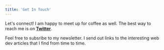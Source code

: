 ```yaml
---
title: 'Get In Touch'
---
```


Let's connect! I am happy to meet up for coffee as well. The best way to reach me is on <a href="https://twitter.com/f_hansmann" target="_blank" rel="nofollow noopener noreferrer">**Twitter**</a>.

Feel free to subsribe to my newsletter. I send out links to the interesting web dev articles that I find from time to time.
